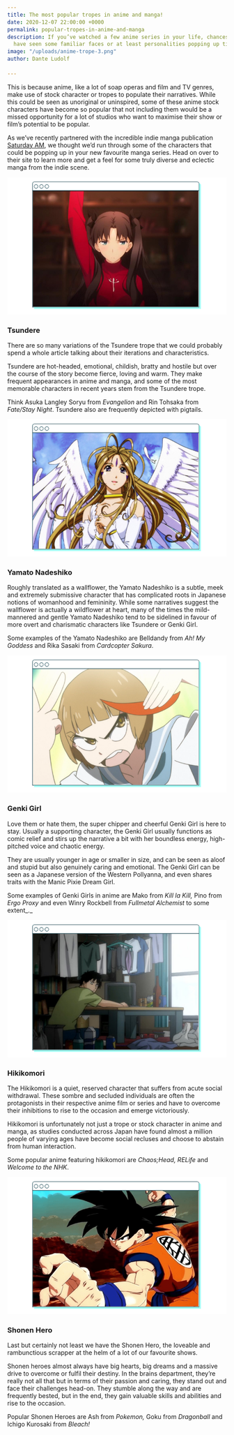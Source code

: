 ```yaml
---
title: The most popular tropes in anime and manga!
date: 2020-12-07 22:00:00 +0000
permalink: popular-tropes-in-anime-and-manga
description: If you’ve watched a few anime series in your life, chances are you’ll
  have seen some familiar faces or at least personalities popping up time and again.
image: "/uploads/anime-trope-3.png"
author: Dante Ludolf

---
```

This is because anime, like a lot of soap operas and film and TV genres, make use of stock character or tropes to populate their narratives. While this could be seen as unoriginal or uninspired, some of these anime stock characters have become so popular that not including them would be a missed opportunity for a lot of studios who want to maximise their show or film’s potential to be popular.

As we’ve recently partnered with the incredible indie manga publication [Saturday AM](https://www.saturday-am.com/), we thought we’d run through some of the characters that could be popping up in your new favourite manga series. Head on over to their site to learn more and get a feel for some truly diverse and eclectic manga from the indie scene.

![](/uploads/anime-trope-1.png)

### Tsundere

There are so many variations of the Tsundere trope that we could probably spend a whole article talking about their iterations and characteristics.

Tsundere are hot-headed, emotional, childish, bratty and hostile but over the course of the story become fierce, loving and warm. They make frequent appearances in anime and manga, and some of the most memorable characters in recent years stem from the Tsundere trope.

Think Asuka Langley Soryu from _Evangelion_ and Rin Tohsaka from _Fate/Stay Night_. Tsundere also are frequently depicted with pigtails.

![](/uploads/anime-trope-3.png)

### Yamato Nadeshiko

Roughly translated as a wallflower, the Yamato Nadeshiko is a subtle, meek and extremely submissive character that has complicated roots in Japanese notions of womanhood and femininity. While some narratives suggest the wallflower is actually a wildflower at heart, many of the times the mild-mannered and gentle Yamato Nadeshiko tend to be sidelined in favour of more overt and charismatic characters like Tsundere or Genki Girl.

Some examples of the Yamato Nadeshiko are Belldandy from _Ah! My Goddess_ and Rika Sasaki from _Cardcopter Sakura_.

![](/uploads/anime-trope-2.png)

### Genki Girl

Love them or hate them, the super chipper and cheerful Genki Girl is here to stay. Usually a supporting character, the Genki Girl usually functions as comic relief and stirs up the narrative a bit with her boundless energy, high-pitched voice and chaotic energy.

They are usually younger in age or smaller in size, and can be seen as aloof and stupid but also genuinely caring and emotional. The Genki Girl can be seen as a Japanese version of the Western Pollyanna, and even shares traits with the Manic Pixie Dream Girl.

Some examples of Genki Girls in anime are Mako from _Kill la Kill,_ Pino from _Ergo Proxy_ and even Winry Rockbell from _Fullmetal Alchemist_ to some extent_._

![](/uploads/anime-trope-5.png)

### Hikikomori

The Hikikomori is a quiet, reserved character that suffers from acute social withdrawal. These sombre and secluded individuals are often the protagonists in their respective anime film or series and have to overcome their inhibitions to rise to the occasion and emerge victoriously.

Hikikomori is unfortunately not just a trope or stock character in anime and manga, as studies conducted across Japan have found almost a million people of varying ages have become social recluses and choose to abstain from human interaction.

Some popular anime featuring hikikomori are _Chaos;Head, RELife_ and _Welcome to the NHK_.

![](/uploads/anime-trope-4.png)

### Shonen Hero

Last but certainly not least we have the Shonen Hero, the loveable and rambunctious scrapper at the helm of a lot of our favourite shows.

Shonen heroes almost always have big hearts, big dreams and a massive drive to overcome or fulfil their destiny. In the brains department, they’re really not all that but in terms of their passion and caring, they stand out and face their challenges head-on. They stumble along the way and are frequently bested, but in the end, they gain valuable skills and abilities and rise to the occasion.

Popular Shonen Heroes are Ash from _Pokemon,_ Goku from _Dragonball_ and Ichigo Kurosaki from _Bleach!_